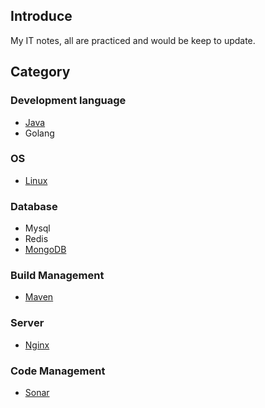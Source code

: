 ## Introduce
My IT notes, all are practiced and would be keep to update.

## Category
### Development language
- [Java](https://github.com/luffyke/notes/tree/master/java)
- Golang

### OS
- [Linux](https://github.com/luffyke/notes/tree/master/linux)

### Database
- Mysql
- Redis
- [MongoDB](https://github.com/luffyke/notes/tree/master/mongo)

### Build Management
- [Maven](https://github.com/luffyke/notes/tree/master/maven)

### Server
- [Nginx](https://github.com/luffyke/notes/tree/master/nginx)

### Code Management
- [Sonar](https://github.com/luffyke/notes/tree/master/sonar)
